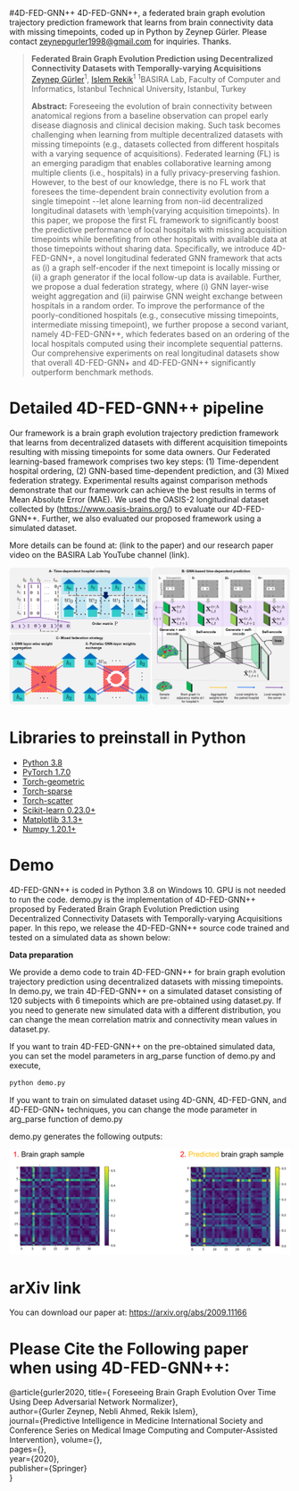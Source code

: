 #4D-FED-GNN++
4D-FED-GNN++, a federated brain graph evolution trajectory prediction framework that 
learns from brain connectivity data with missing timepoints, coded up in Python
by Zeynep Gürler. Please contact 
zeynepgurler1998@gmail.com for inquiries. Thanks.
 
> **Federated Brain Graph Evolution Prediction using Decentralized Connectivity Datasets with Temporally-varying Acquisitions**
> [Zeynep Gürler](https://github.com/zeynepgurler)<sup>1</sup>, [Islem Rekik](https://basira-lab.com/)<sup>1</sup>
> <sup>1</sup>BASIRA Lab, Faculty of Computer and Informatics, Istanbul Technical University, Istanbul, Turkey
>
> **Abstract:** Foreseeing the evolution of brain connectivity between anatomical regions from a baseline observation can propel early disease diagnosis and clinical decision making. Such task becomes challenging when learning from multiple decentralized datasets with missing timepoints (e.g., datasets collected from different hospitals with a varying sequence of acquisitions).  Federated learning (FL) is an emerging paradigm that enables collaborative learning among multiple clients (i.e., hospitals) in a fully privacy-preserving fashion. However, to the best of our knowledge, there is no FL work that foresees the time-dependent brain connectivity evolution from a single timepoint --let alone learning from non-iid decentralized longitudinal datasets with \emph{varying acquisition timepoints}. In this paper, we propose the first FL framework to significantly boost the predictive performance of local hospitals with missing acquisition timepoints while benefiting from other hospitals with available data at those timepoints without sharing data. Specifically, we introduce 4D-FED-GNN+, a novel longitudinal federated GNN framework that  acts as (i) a graph self-encoder if the next timepoint is locally missing or (ii) a graph generator if the local follow-up data is available. Further, we propose a dual federation strategy, where (i) GNN layer-wise weight aggregation and (ii) pairwise GNN weight exchange between hospitals in a random order. To improve the performance of the poorly-conditioned hospitals (e.g., consecutive missing timepoints, intermediate missing timepoint), we further propose a second variant, namely 4D-FED-GNN++, which federates based on an ordering of the local hospitals computed using their incomplete sequential patterns. Our comprehensive experiments on real longitudinal datasets show that overall 4D-FED-GNN+ and 4D-FED-GNN++ significantly outperform benchmark methods.
 
# Detailed 4D-FED-GNN++ pipeline
Our framework is a brain graph evolution trajectory prediction framework that learns from decentralized 
datasets with different acquisition timepoints resulting with missing timepoints for some data owners. 
Our Federated learning-based framework comprises two key steps: (1) Time-dependent hospital ordering,
 (2) GNN-based time-dependent prediction, and (3) Mixed federation strategy. Experimental results against comparison methods demonstrate that our
 framework can achieve the best results in terms of Mean Absolute Error (MAE). 
We used the OASIS-2 longitudinal dataset collected by (https://www.oasis-brains.org/) to evaluate our 4D-FED-GNN++.
Further, we also evaluated our proposed framework using a simulated dataset.

More details can be found at: (link to the paper) and our research paper video on the BASIRA Lab YouTube channel (link). 

![gnn pipeline](main_figure.png)


# Libraries to preinstall in Python
* [Python 3.8](https://www.python.org/)
* [PyTorch 1.7.0](http://pytorch.org/)
* [Torch-geometric](https://github.com/rusty1s/pytorch_geometric)
* [Torch-sparse](https://github.com/rusty1s/pytorch_sparse)
* [Torch-scatter](https://github.com/rusty1s/pytorch_scatter)
* [Scikit-learn 0.23.0+](https://scikit-learn.org/stable/)
* [Matplotlib 3.1.3+](https://matplotlib.org/)
* [Numpy 1.20.1+](https://numpy.org/)

# Demo

4D-FED-GNN++ is coded in Python 3.8 on Windows 10. GPU is not needed to run the code.
demo.py is the implementation of 4D-FED-GNN++ proposed
by Federated Brain Graph Evolution Prediction using Decentralized Connectivity 
Datasets with Temporally-varying Acquisitions paper. In this repo, we release the 4D-FED-GNN++ source code trained and tested on a simulated 
data as shown below:

**Data preparation**

We provide a demo code to train 4D-FED-GNN++ for brain graph evolution trajectory
 prediction using decentralized datasets with missing timepoints. In demo.py,
 we train 4D-FED-GNN++ on a simulated dataset consisting of 120 subjects with 6 timepoints 
 which are pre-obtained using dataset.py. If you need to generate new simulated data with a 
 different distribution, you can change the mean correlation matrix and connectivity mean
  values in dataset.py. 

If you want to train 4D-FED-GNN++ on the pre-obtained simulated data, 
you can set the model parameters in arg_parse function of 
demo.py and execute,

```bash
python demo.py
```

If you want to train on simulated dataset using 4D-GNN, 4D-FED-GNN, and 4D-FED-GNN+ techniques, 
you can change the mode parameter in arg_parse function of demo.py

demo.py generates the following outputs:

![gnn pipeline](outputs.png)

# arXiv link 

You can download our paper at: https://arxiv.org/abs/2009.11166

# Please Cite the Following paper when using 4D-FED-GNN++:

@article{gurler2020, title={ Foreseeing Brain Graph Evolution Over Time
Using Deep Adversarial Network Normalizer}, <br/>
author={Gurler Zeynep, Nebli Ahmed, Rekik Islem}, <br/>
journal={Predictive Intelligence in Medicine International Society and Conference Series on Medical Image Computing and Computer-Assisted Intervention},
volume={}, <br/>
pages={}, <br/>
year={2020}, <br/>
publisher={Springer} <br/>
}<br/>






